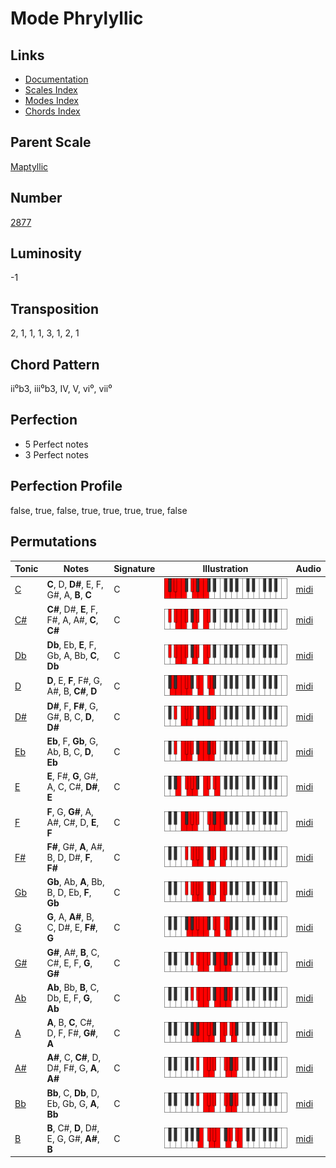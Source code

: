 # Mode Phrylyllic

## Links

- [Documentation](README.md)
- [Scales Index](Scales.md)
- [Modes Index](Modes.md)
- [Chords Index](Chords.md)

## Parent Scale

[Maptyllic](ScaleMaptyllic.md)

## Number

[2877](https://ianring.com/musictheory/scales/2877)

## Luminosity

-1

## Transposition

2, 1, 1, 1, 3, 1, 2, 1

## Chord Pattern

ii⁰b3, iii⁰b3, IV, V, vi⁰, vii⁰

## Perfection

- 5 Perfect notes
- 3 Perfect notes

## Perfection Profile

false, true, false, true, true, true, true, false

## Permutations

| Tonic | Notes | Signature | Illustration | Audio |
|-------|-------|-----------|--------------|-------|
| [C](ModeCNaturalPhrylyllic.md) | **C**, D, **D#**, E, F, G#, A, **B**, **C** | C | ![CNaturalPhrylyllic](ModeCNaturalPhrylyllic.png) | [midi](https://github.com/edipermadi/music/blob/main/docs/ModeCNaturalPhrylyllic.mid?raw=true) |
| [C#](ModeCSharpPhrylyllic.md) | **C#**, D#, **E**, F, F#, A, A#, **C**, **C#** | C | ![CSharpPhrylyllic](ModeCSharpPhrylyllic.png) | [midi](https://github.com/edipermadi/music/blob/main/docs/ModeCSharpPhrylyllic.mid?raw=true) |
| [Db](ModeDFlatPhrylyllic.md) | **Db**, Eb, **E**, F, Gb, A, Bb, **C**, **Db** | C | ![DFlatPhrylyllic](ModeDFlatPhrylyllic.png) | [midi](https://github.com/edipermadi/music/blob/main/docs/ModeDFlatPhrylyllic.mid?raw=true) |
| [D](ModeDNaturalPhrylyllic.md) | **D**, E, **F**, F#, G, A#, B, **C#**, **D** | C | ![DNaturalPhrylyllic](ModeDNaturalPhrylyllic.png) | [midi](https://github.com/edipermadi/music/blob/main/docs/ModeDNaturalPhrylyllic.mid?raw=true) |
| [D#](ModeDSharpPhrylyllic.md) | **D#**, F, **F#**, G, G#, B, C, **D**, **D#** | C | ![DSharpPhrylyllic](ModeDSharpPhrylyllic.png) | [midi](https://github.com/edipermadi/music/blob/main/docs/ModeDSharpPhrylyllic.mid?raw=true) |
| [Eb](ModeEFlatPhrylyllic.md) | **Eb**, F, **Gb**, G, Ab, B, C, **D**, **Eb** | C | ![EFlatPhrylyllic](ModeEFlatPhrylyllic.png) | [midi](https://github.com/edipermadi/music/blob/main/docs/ModeEFlatPhrylyllic.mid?raw=true) |
| [E](ModeENaturalPhrylyllic.md) | **E**, F#, **G**, G#, A, C, C#, **D#**, **E** | C | ![ENaturalPhrylyllic](ModeENaturalPhrylyllic.png) | [midi](https://github.com/edipermadi/music/blob/main/docs/ModeENaturalPhrylyllic.mid?raw=true) |
| [F](ModeFNaturalPhrylyllic.md) | **F**, G, **G#**, A, A#, C#, D, **E**, **F** | C | ![FNaturalPhrylyllic](ModeFNaturalPhrylyllic.png) | [midi](https://github.com/edipermadi/music/blob/main/docs/ModeFNaturalPhrylyllic.mid?raw=true) |
| [F#](ModeFSharpPhrylyllic.md) | **F#**, G#, **A**, A#, B, D, D#, **F**, **F#** | C | ![FSharpPhrylyllic](ModeFSharpPhrylyllic.png) | [midi](https://github.com/edipermadi/music/blob/main/docs/ModeFSharpPhrylyllic.mid?raw=true) |
| [Gb](ModeGFlatPhrylyllic.md) | **Gb**, Ab, **A**, Bb, B, D, Eb, **F**, **Gb** | C | ![GFlatPhrylyllic](ModeGFlatPhrylyllic.png) | [midi](https://github.com/edipermadi/music/blob/main/docs/ModeGFlatPhrylyllic.mid?raw=true) |
| [G](ModeGNaturalPhrylyllic.md) | **G**, A, **A#**, B, C, D#, E, **F#**, **G** | C | ![GNaturalPhrylyllic](ModeGNaturalPhrylyllic.png) | [midi](https://github.com/edipermadi/music/blob/main/docs/ModeGNaturalPhrylyllic.mid?raw=true) |
| [G#](ModeGSharpPhrylyllic.md) | **G#**, A#, **B**, C, C#, E, F, **G**, **G#** | C | ![GSharpPhrylyllic](ModeGSharpPhrylyllic.png) | [midi](https://github.com/edipermadi/music/blob/main/docs/ModeGSharpPhrylyllic.mid?raw=true) |
| [Ab](ModeAFlatPhrylyllic.md) | **Ab**, Bb, **B**, C, Db, E, F, **G**, **Ab** | C | ![AFlatPhrylyllic](ModeAFlatPhrylyllic.png) | [midi](https://github.com/edipermadi/music/blob/main/docs/ModeAFlatPhrylyllic.mid?raw=true) |
| [A](ModeANaturalPhrylyllic.md) | **A**, B, **C**, C#, D, F, F#, **G#**, **A** | C | ![ANaturalPhrylyllic](ModeANaturalPhrylyllic.png) | [midi](https://github.com/edipermadi/music/blob/main/docs/ModeANaturalPhrylyllic.mid?raw=true) |
| [A#](ModeASharpPhrylyllic.md) | **A#**, C, **C#**, D, D#, F#, G, **A**, **A#** | C | ![ASharpPhrylyllic](ModeASharpPhrylyllic.png) | [midi](https://github.com/edipermadi/music/blob/main/docs/ModeASharpPhrylyllic.mid?raw=true) |
| [Bb](ModeBFlatPhrylyllic.md) | **Bb**, C, **Db**, D, Eb, Gb, G, **A**, **Bb** | C | ![BFlatPhrylyllic](ModeBFlatPhrylyllic.png) | [midi](https://github.com/edipermadi/music/blob/main/docs/ModeBFlatPhrylyllic.mid?raw=true) |
| [B](ModeBNaturalPhrylyllic.md) | **B**, C#, **D**, D#, E, G, G#, **A#**, **B** | C | ![BNaturalPhrylyllic](ModeBNaturalPhrylyllic.png) | [midi](https://github.com/edipermadi/music/blob/main/docs/ModeBNaturalPhrylyllic.mid?raw=true) |
